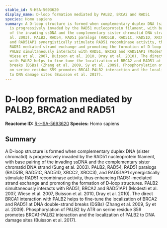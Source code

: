 ```yaml
---
stable_id: R-HSA-5693620
display_name: D-loop formation mediated by PALB2, BRCA2 and RAD51
species: Homo sapiens
summary: A D-loop structure is formed when complementary duplex DNA (sister chromatid)
  is progressively invaded by the RAD51 nucleoprotein filament, with base pairing
  of the invading ssDNA and the complementary sister chromatid DNA strand (Sung et
  al. 2003). PALB2, RAD54, RAD51 paralogs (RAD51B, RAD51C, RAD51D, XRCC2, XRCC3),
  and RAD51AP1 synergistically stimulate RAD51 recombinase activity, thus enhancing
  RAD51-mediated strand exchange and promoting the formation of D-loop structures.
  PALB2 simultaneously interacts with RAD51, BRCA2 and RAD51AP1 (Modesti et al. 2007,
  Wiese et al. 2007, Buisson et al. 2010, Dray et al. 2010). The direct BRCA1 interaction
  with PALB2 helps to fine-tune the localization of BRCA2 and RAD51 at DNA double-strand
  breaks (DSBs) (Zhang et al. 2009, Sy et al. 2009). Phosphorylation of PALB2 by ATR
  on serine residue S59 promotes BRCA1-PALB2 interaction and the localization of PALB2
  to DNA damage sites (Buisson et al. 2017).
---
```


# D-loop formation mediated by PALB2, BRCA2 and RAD51
**Reactome ID:** [R-HSA-5693620](https://reactome.org/content/detail/R-HSA-5693620)
**Species:** Homo sapiens

## Summary

A D-loop structure is formed when complementary duplex DNA (sister chromatid) is progressively invaded by the RAD51 nucleoprotein filament, with base pairing of the invading ssDNA and the complementary sister chromatid DNA strand (Sung et al. 2003). PALB2, RAD54, RAD51 paralogs (RAD51B, RAD51C, RAD51D, XRCC2, XRCC3), and RAD51AP1 synergistically stimulate RAD51 recombinase activity, thus enhancing RAD51-mediated strand exchange and promoting the formation of D-loop structures. PALB2 simultaneously interacts with RAD51, BRCA2 and RAD51AP1 (Modesti et al. 2007, Wiese et al. 2007, Buisson et al. 2010, Dray et al. 2010). The direct BRCA1 interaction with PALB2 helps to fine-tune the localization of BRCA2 and RAD51 at DNA double-strand breaks (DSBs) (Zhang et al. 2009, Sy et al. 2009). Phosphorylation of PALB2 by ATR on serine residue S59 promotes BRCA1-PALB2 interaction and the localization of PALB2 to DNA damage sites (Buisson et al. 2017).
